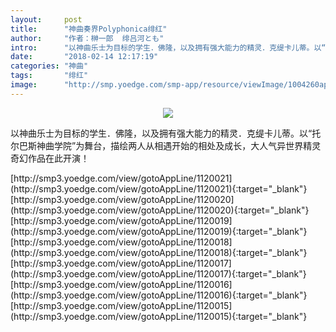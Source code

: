 ```yaml
---
layout:     post
title:      "神曲奏界Polyphonica绯红"
author:     "作者：榊一郎  绯吕河とも"
intro:      "以神曲乐士为目标的学生．佛隆，以及拥有强大能力的精灵．克缇卡儿蒂。以“托尔巴斯神曲学院”为舞台，描绘两人从相遇开始的相处及成长，大人气异世界精灵奇幻作品在此开演！"
date:       "2018-02-14 12:17:19"
categories: "神曲"
tags:       "绯红"
image:      "http://smp.yoedge.com/smp-app/resource/viewImage/1004260appline.png"
---
```

<div style="text-align: center">
<p><img src="http://smp.yoedge.com/smp-app/resource/viewImage/1004260appline.png"/></p>
</div>
<p class="post-meta">
<span>以神曲乐士为目标的学生．佛隆，以及拥有强大能力的精灵．克缇卡儿蒂。以“托尔巴斯神曲学院”为舞台，描绘两人从相遇开始的相处及成长，大人气异世界精灵奇幻作品在此开演！</span>
</p>
[http://smp3.yoedge.com/view/gotoAppLine/1120021](http://smp3.yoedge.com/view/gotoAppLine/1120021){:target="_blank"}
[http://smp3.yoedge.com/view/gotoAppLine/1120020](http://smp3.yoedge.com/view/gotoAppLine/1120020){:target="_blank"}
[http://smp3.yoedge.com/view/gotoAppLine/1120019](http://smp3.yoedge.com/view/gotoAppLine/1120019){:target="_blank"}
[http://smp3.yoedge.com/view/gotoAppLine/1120018](http://smp3.yoedge.com/view/gotoAppLine/1120018){:target="_blank"}
[http://smp3.yoedge.com/view/gotoAppLine/1120017](http://smp3.yoedge.com/view/gotoAppLine/1120017){:target="_blank"}
[http://smp3.yoedge.com/view/gotoAppLine/1120016](http://smp3.yoedge.com/view/gotoAppLine/1120016){:target="_blank"}
[http://smp3.yoedge.com/view/gotoAppLine/1120015](http://smp3.yoedge.com/view/gotoAppLine/1120015){:target="_blank"}


